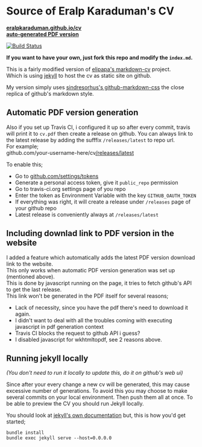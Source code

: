 # Source of Eralp Karaduman's CV

**[eralpkaraduman.github.io/cv](https://eralpkaraduman.github.io/cv)**  
**[auto-generated PDF version](https://github.com/eralpkaraduman/cv/releases/latest)**

[![Build Status](https://travis-ci.org/eralpkaraduman/cv.svg?branch=gh-pages)](https://travis-ci.org/eralpkaraduman/cv)

**If you want to have your own, just fork this repo and modify the `index.md`.**

This is a fairly modified version of
[elipapa's markdown-cv](http://elipapa.github.io/markdown-cv) project.  
Which is using [jekyll](https://jekyllrb.com) to host the cv as static site on github.

My version simply uses
[sindresorhus's github-markdown-css](https://github.com/sindresorhus/github-markdown-css) the close
replica of github's markdown style. 


## Automatic PDF version generation

Also if you set up Travis CI, i configured it up so after every commit, travis will print it to `cv.pdf` then create a release on github. You can always link to the latest release by adding the sufffix `/releases/latest` to repo url.  
For example;  
github.com/your-username-here/cv[/releases/latest](https://github.com/eralpkaraduman/cv/releases/latest)

To enable this;  
- Go to [github.com/settings/tokens](https://github.com/settings/tokens)
- Generate a personal access token, give it `public_repo` permission
- Go to travis-ci.org settings page of you repo
- Enter the token as Environment Variable with the key `GITHUB_OAUTH_TOKEN`
- If everything was right, it will create a release under `/releases` page of your github repo
- Latest release is conveniently always at `/releases/latest`

## Including downlad link to PDF version in the website

I added a feature which automatically adds the latest PDF version download link to the website.   
This only works when automatic PDF version generation was set up (mentioned above).   
This is done by javascript running on the page, it tries to fetch github's API to get the last release.  
This link won't be generated in the PDF itself for several reasons;  
- Lack of necessity, since you have the pdf there's need to download it again.
- I didn't want to deal with all the troubles coming with executing javascript in pdf generation context
- Travis CI blocks the request to github API i guess?
- I disabled javascript for wkhtmltopdf, see 2 reasons above.


## Running jekyll locally

*(You don't need to run it locally to update this, do it on github's web ui)*    

Since after your every change a new cv will be generated, this may cause excessive number of generations. To avoid this you may choose to make several commits on your local environment. Then push them all at once. To be able to preview the CV you should run Jekyll locally.

You should look at [jekyll's own documentation](https://jekyllrb.com/docs) but,
this is how you'd get started;  

`bundle install`  
`bundle exec jekyll serve --host=0.0.0.0`

